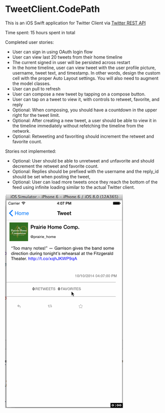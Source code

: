 TweetClient.CodePath
=============
This is an iOS Swift application for Twitter Client via [Twitter REST API](https://dev.twitter.com/rest/public)

Time spent: 15 hours spent in total

Completed user stories:

 * User can sign in using OAuth login flow
 * User can view last 20 tweets from their home timeline
 * The current signed in user will be persisted across restart
 * In the home timeline, user can view tweet with the user profile picture, username, tweet text, and timestamp. In other words, design the custom cell with the proper Auto Layout settings. You will also need to augment the model classes.
 * User can pull to refresh
 * User can compose a new tweet by tapping on a compose button.
 * User can tap on a tweet to view it, with controls to retweet, favorite, and reply
 * Optional: When composing, you should have a countdown in the upper right for the tweet limit.
 * Optional: After creating a new tweet, a user should be able to view it in the timeline immediately without refetching the timeline from the network.
 * Optional: Retweeting and favoriting should increment the retweet and favorite count.
    
Stories not implemented:

* Optional: User should be able to unretweet and unfavorite and should decrement the retweet and favorite count.
* Optional: Replies should be prefixed with the username and the reply_id should be set when posting the tweet,
* Optional: User can load more tweets once they reach the bottom of the feed using infinite loading similar to the actual Twitter client.

![Video Walkthrough](TweetClient.gif)

 

    
